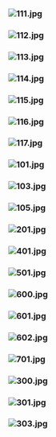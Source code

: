 ### ![111.jpg](https://ewwgene.github.io/Follio/111.jpg)
### ![112.jpg](https://ewwgene.github.io/Follio/112.jpg)
### ![113.jpg](https://ewwgene.github.io/Follio/113.jpg)
### ![114.jpg](https://ewwgene.github.io/Follio/114.jpg)
### ![115.jpg](https://ewwgene.github.io/Follio/115.jpg)
### ![116.jpg](https://ewwgene.github.io/Follio/116.jpg)
### ![117.jpg](https://ewwgene.github.io/Follio/117.jpg)
### ![101.jpg](https://ewwgene.github.io/Follio/Making/101.jpg)
### ![103.jpg](https://ewwgene.github.io/Follio/Making/103.jpg)
### ![105.jpg](https://ewwgene.github.io/Follio/Making/105.jpg)
### ![201.jpg](https://ewwgene.github.io/Follio/Making/201.jpg)
### ![401.jpg](https://ewwgene.github.io/Follio/Making/401.jpg)
### ![501.jpg](https://ewwgene.github.io/Follio/Making/501.jpg)
### ![600.jpg](https://ewwgene.github.io/Follio/Making/600.jpg)
### ![601.jpg](https://ewwgene.github.io/Follio/Making/601.jpg)
### ![602.jpg](https://ewwgene.github.io/Follio/Making/602.jpg)
### ![701.jpg](https://ewwgene.github.io/Follio/Making/701.jpg)
### ![300.jpg](https://ewwgene.github.io/Follio/300.jpg)
### ![301.jpg](https://ewwgene.github.io/Follio/301.jpg)
### ![303.jpg](https://ewwgene.github.io/Follio/303.jpg)
